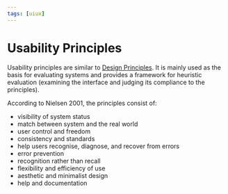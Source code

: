 ```yaml
---
tags: [uiux]
---
```


# Usability Principles

Usability principles are similar to [Design Principles](202304081725.md). It is
mainly used as the basis for evaluating systems and provides a framework for
heuristic evaluation (examining the interface and judging its compliance to the
principles).

According to Nielsen 2001, the principles consist of:
- visibility of system status
- match between system and the real world
- user control and freedom
- consistency and standards
- help users recognise, diagnose, and recover from errors
- error prevention
- recognition rather than recall
- flexibility and efficiency of use
- aesthetic and minimalist design
- help and documentation
